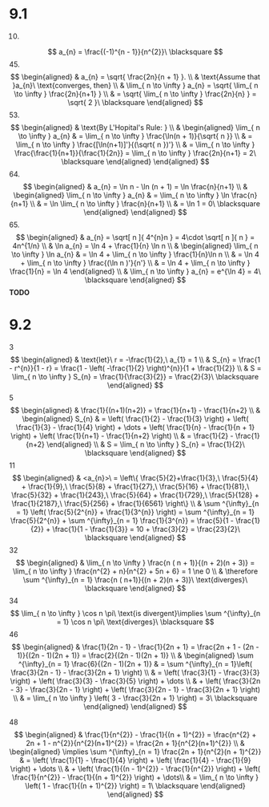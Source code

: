 # 9.1
10.
$$
a_{n} = \frac{(-1)^{n - 1}}{n^{2}}\ \blacksquare
$$
45.
$$
\begin{aligned}
 & a_{n} = \sqrt{ \frac{2n}{n + 1} }. \\
 & \text{Assume that }a_{n}\ \text{converges, then} \\
 & \lim_{ n \to \infty } a_{n} = \sqrt{ \lim_{ n \to \infty } \frac{2n}{n+1} } \\
 & = \sqrt{ \lim_{ n \to \infty } \frac{2n}{n} } = \sqrt{ 2 }\ \blacksquare
\end{aligned}
$$
53.
$$
\begin{aligned}
 & \text{By L'Hopital's Rule: } \\
 & \begin{aligned}
\lim_{ n \to \infty } a_{n} & = \lim_{ n \to \infty } \frac{\ln(n + 1)}{\sqrt{ n }} \\
 & = \lim_{ n \to \infty } \frac{[\ln(n+1)]'}{(\sqrt{ n })'} \\
 & = \lim_{ n \to \infty } \frac{\frac{1}{n+1}}{\frac{1}{2n}} = \lim_{ n \to \infty } \frac{2n}{n+1} = 2\ \blacksquare
\end{aligned}
\end{aligned}
$$
64.
$$
\begin{aligned}
 & a_{n} = \ln n - \ln (n + 1) = \ln \frac{n}{n+1} \\
 & \begin{aligned}
\lim_{ n \to \infty } a_{n} & = \lim_{ n \to \infty } \ln \frac{n}{n+1} \\
 & = \ln \lim_{ n \to \infty } \frac{n}{n+1} \\
 & = \ln 1 = 0\ \blacksquare
\end{aligned}
\end{aligned}
$$
65.
$$
\begin{aligned}
 & a_{n} = \sqrt[ n ]{ 4^{n}n } = 4\cdot \sqrt[ n ]{ n } = 4n^{1/n} \\
 & \ln a_{n} = \ln 4 + \frac{1}{n} \ln n \\
 & \begin{aligned}
\lim_{ n \to \infty } \ln a_{n} & = \ln 4 + \lim_{ n \to \infty } \frac{1}{n}\ln n \\
 & = \ln 4 + \lim_{ n \to \infty } \frac{(\ln n )'}{n'} \\
 & = \ln 4 + \lim_{ n \to \infty } \frac{1}{n} = \ln 4
\end{aligned} \\
 & \lim_{ n \to \infty } a_{n} = e^{\ln 4} = 4\ \blacksquare
\end{aligned}
$$
**TODO**
# 9.2
3
$$
\begin{aligned}
 & \text{let}\ r = -\frac{1}{2},\ a_{1} = 1 \\
 & S_{n} = \frac{1 - r^{n}}{1 - r} = \frac{1 - \left( -\frac{1}{2} \right)^{n}}{1 + \frac{1}{2}} \\
 & S = \lim_{ n \to \infty } S_{n} = \frac{1}{\frac{3}{2}} = \frac{2}{3}\ \blacksquare
\end{aligned}
$$
5
$$
\begin{aligned}
 & \frac{1}{(n+1)(n+2)} = \frac{1}{n+1} - \frac{1}{n+2} \\
 & \begin{aligned}
S_{n} & = \left( \frac{1}{2} - \frac{1}{3} \right) + \left( \frac{1}{3} - \frac{1}{4} \right) + \dots + \left( \frac{1}{n} - \frac{1}{n + 1} \right) + \left( \frac{1}{n+1} - \frac{1}{n+2} \right) \\
 & = \frac{1}{2} - \frac{1}{n+2}
\end{aligned} \\
 & S = \lim_{ n \to \infty } S_{n} = \frac{1}{2}\ \blacksquare
\end{aligned}
$$
11
$$
\begin{aligned}
 & <a_{n}>\ = \left\{  \frac{5}{2}+\frac{1}{3},\ \frac{5}{4} + \frac{1}{9},\ \frac{5}{8} + \frac{1}{27},\ \frac{5}{16} + \frac{1}{81},\ \frac{5}{32} + \frac{1}{243},\ \frac{5}{64} + \frac{1}{729},\ \frac{5}{128} + \frac{1}{2187},\ \frac{5}{256} + \frac{1}{6561}  \right\} \\
 & \sum ^{\infty}_{n = 1} \left( \frac{5}{2^{n}} + \frac{1}{3^{n}} \right) = \sum ^{\infty}_{n = 1} \frac{5}{2^{n}} + \sum ^{\infty}_{n = 1} \frac{1}{3^{n}} = \frac{5}{1 - \frac{1}{2}} + \frac{1}{1 - \frac{1}{3}} = 10 + \frac{3}{2} = \frac{23}{2}\ \blacksquare
\end{aligned}
$$
32
$$
\begin{aligned}
 & \lim_{ n \to \infty } \frac{n ( n + 1)}{(n + 2)(n + 3)} = \lim_{ n \to \infty } \frac{n^{2} + n}{n^{2} + 5n + 6} = 1 \ne 0 \\
 & \therefore \sum ^{\infty}_{n = 1} \frac{n ( n+1)}{(n + 2)(n + 3)}\ \text{diverges}\ \blacksquare
\end{aligned}
$$
34
$$
\lim_{ n \to \infty } \cos n \pi\ \text{is divergent}\implies \sum ^{\infty}_{n = 1} \cos n \pi\ \text{diverges}\ \blacksquare
$$
46
$$
\begin{aligned}
 & \frac{1}{2n - 1} - \frac{1}{2n + 1} = \frac{2n + 1 - (2n - 1)}{(2n - 1)(2n + 1)} = \frac{2}{(2n - 1)(2n + 1)} \\
  & \begin{aligned}
\sum ^{\infty}_{n = 1} \frac{6}{(2n - 1)(2n + 1)} & = \sum ^{\infty}_{n = 1}\left( \frac{3}{2n - 1} - \frac{3}{2n + 1} \right) \\
 & = \left( \frac{3}{1} - \frac{3}{3} \right) + \left( \frac{3}{3} - \frac{3}{5} \right) + \dots \\
 & + \left( \frac{3}{2n - 3} - \frac{3}{2n - 1} \right) + \left( \frac{3}{2n - 1} - \frac{3}{2n + 1} \right) \\
 & = \lim_{ n \to \infty } \left( 3 - \frac{3}{2n + 1} \right) = 3\ \blacksquare
\end{aligned}
\end{aligned}
$$

48
$$
\begin{aligned}
 & \frac{1}{n^{2}} - \frac{1}{(n + 1)^{2}} = \frac{n^{2} + 2n + 1 - n^{2}}{n^{2}(n+1)^{2}} = \frac{2n + 1}{n^{2}(n+1)^{2}} \\
 &  \begin{aligned}
 \implies \sum ^{\infty}_{n = 1} \frac{2n + 1}{n^{2}(n + 1)^{2}}  & = \left(  \frac{1}{1} - \frac{1}{4} \right) + \left( \frac{1}{4} - \frac{1}{9} \right) + \dots \\
 & + \left( \frac{1}{(n - 1)^{2}} - \frac{1}{n^{2}} \right) + \left( \frac{1}{n^{2}} - \frac{1}{(n + 1)^{2}} \right) + \dots\\
 & = \lim_{ n \to \infty } \left( 1 - \frac{1}{(n + 1)^{2}} \right) = 1\ \blacksquare
\end{aligned}
\end{aligned}
$$

